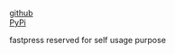 
[github](https://github.com/eaybek/fastpress/)  
[PyPi](https://pypi.org/project/fastpress/)  

fastpress reserved for self usage purpose


